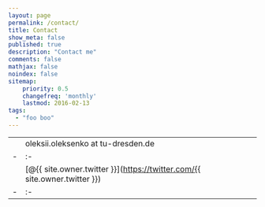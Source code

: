 ```yaml
---
layout: page
permalink: /contact/
title: Contact
show_meta: false
published: true
description: "Contact me"
comments: false
mathjax: false
noindex: false
sitemap:
    priority: 0.5
    changefreq: 'monthly'
    lastmod: 2016-02-13
tags:
  - "foo boo"
---
```


| | | 
| - | :- |
| <i class="fa fa-envelope"></i> |  oleksii.oleksenko at tu-dresden.de   | 
| - | :- |
| <i class="fa fa-twitter"></i> | [@{{ site.owner.twitter }}](https://twitter.com/{{ site.owner.twitter }})  | 
| - | :- |


